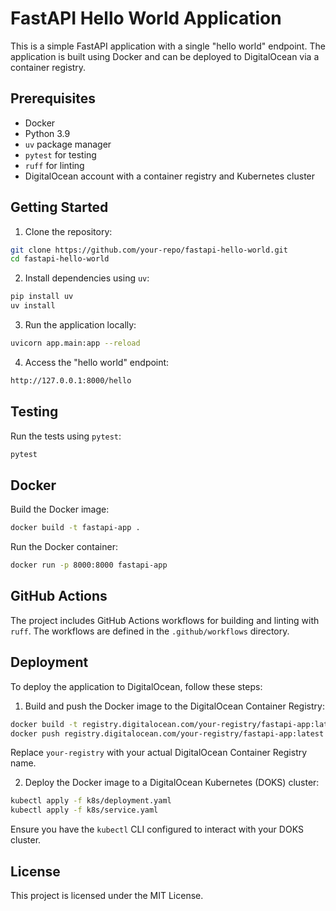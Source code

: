 # FastAPI Hello World Application

This is a simple FastAPI application with a single "hello world" endpoint. The application is built using Docker and can be deployed to DigitalOcean via a container registry.

## Prerequisites

- Docker
- Python 3.9
- `uv` package manager
- `pytest` for testing
- `ruff` for linting
- DigitalOcean account with a container registry and Kubernetes cluster

## Getting Started

1. Clone the repository:

```bash
git clone https://github.com/your-repo/fastapi-hello-world.git
cd fastapi-hello-world
```

2. Install dependencies using `uv`:

```bash
pip install uv
uv install
```

3. Run the application locally:

```bash
uvicorn app.main:app --reload
```

4. Access the "hello world" endpoint:

```bash
http://127.0.0.1:8000/hello
```

## Testing

Run the tests using `pytest`:

```bash
pytest
```

## Docker

Build the Docker image:

```bash
docker build -t fastapi-app .
```

Run the Docker container:

```bash
docker run -p 8000:8000 fastapi-app
```

## GitHub Actions

The project includes GitHub Actions workflows for building and linting with `ruff`. The workflows are defined in the `.github/workflows` directory.

## Deployment

To deploy the application to DigitalOcean, follow these steps:

1. Build and push the Docker image to the DigitalOcean Container Registry:

```bash
docker build -t registry.digitalocean.com/your-registry/fastapi-app:latest .
docker push registry.digitalocean.com/your-registry/fastapi-app:latest
```

Replace `your-registry` with your actual DigitalOcean Container Registry name.

2. Deploy the Docker image to a DigitalOcean Kubernetes (DOKS) cluster:

```bash
kubectl apply -f k8s/deployment.yaml
kubectl apply -f k8s/service.yaml
```

Ensure you have the `kubectl` CLI configured to interact with your DOKS cluster.

## License

This project is licensed under the MIT License.
